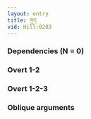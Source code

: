 ```yaml
---
layout: entry
title: གུད་
vid: Hill:0203
---
```

### Dependencies (N = 0)


### Overt 1-2


### Overt 1-2-3


### Oblique arguments
